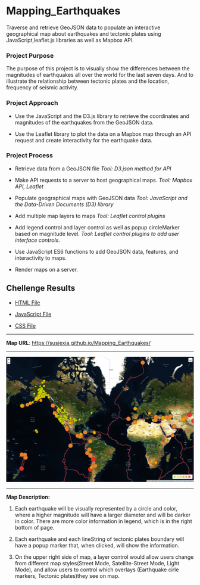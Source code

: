 # Mapping_Earthquakes

Traverse and retrieve GeoJSON data to populate an interactive geographical map about earthquakes and tectonic plates using JavaScript,leaflet.js libraries as well as Mapbox API.

### Project Purpose

The purpose of this project is to visually show the differences between the magnitudes of earthquakes all over the world for the last seven days. And  to illustrate
the relationship between tectonic plates and the location, frequency of seismic activity.

### Project Approach

- Use the JavaScript and the D3.js library to retrieve the coordinates and magnitudes of the earthquakes from the GeoJSON data.

- Use the Leaflet library to plot the data on a Mapbox map through an API request and create interactivity for the earthquake data.

### Project Process

- Retrieve data from a GeoJSON file *Tool: D3.json method for API*

- Make API requests to a server to host geographical maps. *Tool: Mapbox API, Leaflet*

- Populate geographical maps with GeoJSON data *Tool: JavaScript and the Data-Driven Documents (D3) library*

- Add multiple map layers to maps *Tool: Leaflet control plugins*

- Add legend control and layer control as well as popup circleMarker based on magnitude level. *Tool: Leaflet control plugins to add user interface controls.*

- Use JavaScript ES6 functions to add GeoJSON data, features, and interactivity to maps.

- Render maps on a server.

## Chellenge Results

- [HTML File](/Earthquake_Challenge/index.html)

- [JavaScript File](/Earthquake_Challenge/static/js/logic.js)

- [CSS File](/Earthquake_Challenge/static/css/style.css)

--------------------------------------------------
**Map URL**: <https://susiexia.github.io/Mapping_Earthquakes/>

--------------------------------------------------
![challenge_Result.PNG](/challenge_Result.PNG)

--------------------------------------------------

**Map Description:**

1. Each earthquake will be visually represented by a circle and color, where a higher magnitude will have a larger diameter and will be darker in color. There are more color information in legend, which is in the right bottom of page.

2. Each earthquake and each lineString of tectonic plates boundary will have a popup marker that, when clicked, will show the information.

3. On the upper right side of map, a layer control would allow users change from different map styles(Street Mode, Satellite-Street Mode, Light Mode), and allow users to control which overlays (Earthquake cirle markers, Tectonic plates)they see on map. 
